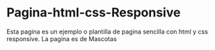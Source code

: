 # Pagina-html-css-Responsive
Esta pagina es un ejemplo o plantilla de pagina sencilla con html y css responsive. La pagina es de Mascotas
